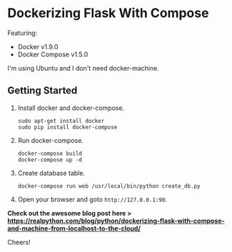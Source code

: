 Dockerizing Flask With Compose
==============================

Featuring:

- Docker v1.9.0
- Docker Compose v1.5.0

I'm using Ubuntu and I don't need docker-machine.

Getting Started
---------------

1. Install docker and docker-compose.
    ```
    sudo apt-get install docker
    sudo pip install docker-compose
    ```
2. Run docker-compose.
    ```
    docker-compose build
    docker-compose up -d
    ```
3. Create database table.
    ```
    docker-compose run web /usr/local/bin/python create_db.py
    ```
4. Open your browser and goto ```http://127.0.0.1:90```.

**Check out the awesome blog post here > https://realpython.com/blog/python/dockerizing-flask-with-compose-and-machine-from-localhost-to-the-cloud/**

Cheers!
